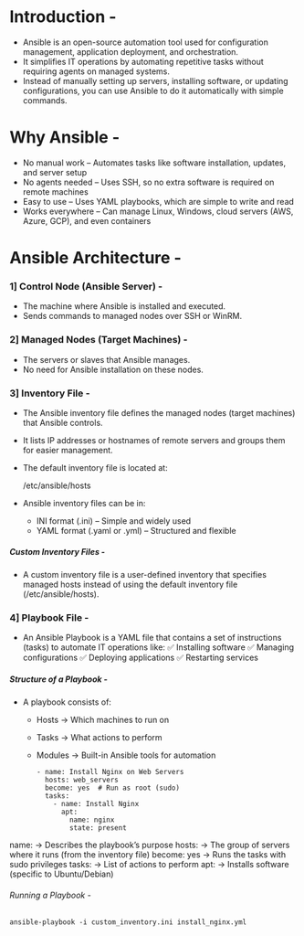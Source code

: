 # Introduction -
- Ansible is an open-source automation tool used for configuration management, application deployment, and orchestration.
- It simplifies IT operations by automating repetitive tasks without requiring agents on managed systems.
- Instead of manually setting up servers, installing software, or updating configurations, you can use Ansible to do it automatically with simple commands.

 # Why Ansible -
- No manual work – Automates tasks like software installation, updates, and server setup
- No agents needed – Uses SSH, so no extra software is required on remote machines
- Easy to use – Uses YAML playbooks, which are simple to write and read
- Works everywhere – Can manage Linux, Windows, cloud servers (AWS, Azure, GCP), and even containers


# Ansible Architecture -

### 1] Control Node (Ansible Server) -
- The machine where Ansible is installed and executed.
- Sends commands to managed nodes over SSH or WinRM.
### 2️] Managed Nodes (Target Machines) -
- The servers or slaves that Ansible manages.
- No need for Ansible installation on these nodes.

### 3] Inventory File -
- The Ansible inventory file defines the managed nodes (target machines) that Ansible controls.
- It lists IP addresses or hostnames of remote servers and groups them for easier management.
- The default inventory file is located at:

  /etc/ansible/hosts
  
- Ansible inventory files can be in:
    - INI format (.ini) – Simple and widely used
    - YAML format (.yaml or .yml) – Structured and flexible

##### Custom Inventory Files -
- A custom inventory file is a user-defined inventory that specifies managed hosts instead of using the default inventory file (/etc/ansible/hosts).


### 4] Playbook File - 
- An Ansible Playbook is a YAML file that contains a set of instructions (tasks) to automate IT operations like:
✅ Installing software
✅ Managing configurations
✅ Deploying applications
✅ Restarting services

##### Structure of a Playbook -
- A playbook consists of:
   - Hosts → Which machines to run on
   - Tasks → What actions to perform
   - Modules → Built-in Ansible tools for automation


         - name: Install Nginx on Web Servers
           hosts: web_servers
           become: yes  # Run as root (sudo)
           tasks:
             - name: Install Nginx
               apt:
                 name: nginx
                 state: present


name: → Describes the playbook’s purpose
hosts: → The group of servers where it runs (from the inventory file)
become: yes → Runs the tasks with sudo privileges
tasks: → List of actions to perform
apt: → Installs software (specific to Ubuntu/Debian)

###### Running a Playbook -

    ansible-playbook -i custom_inventory.ini install_nginx.yml

